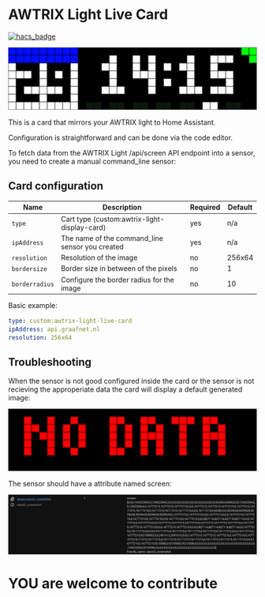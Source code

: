 
# AWTRIX Light Live Card #

[![hacs_badge](https://img.shields.io/badge/HACS-Custom-41BDF5.svg?style=for-the-badge)](https://github.com/hacs/integration)

![](https://raw.githubusercontent.com/RDG88/lovelace-awtrix-light-display-card/main/images/awtrix_screenshot.svg)

This is a card that mirrors your AWTRIX light to Home Assistant.

Configuration is straightforward and can be done via the code editor.

To fetch data from the AWTRIX Light /api/screen API endpoint into a sensor, you need to create a manual command_line sensor:


## Card configuration

|        Name        |                        Description                         | Required | Default |
| ------------------ | ---------------------------------------------------------- | -------- | --------|
| `type`             | Cart type (custom:awtrix-light-display-card)               | yes      | n/a     |
| `ipAddress`           | The name of the command_line sensor you created            | yes      | n/a     |
| `resolution`       | Resolution of the image                                    | no       | 256x64  |
| `bordersize`       | Border size in between of the pixels                       | no       | 1       |
| `borderradius`     | Configure the border radius for the image                  | no       | 10      |

Basic example:

```yaml
type: custom:awtrix-light-live-card
ipAddress: api.graafnet.nl
resolution: 256x64

```



## Troubleshooting

When the sensor is not good configured inside the card or the sensor is not recieving the approperiate data the card will display a default generated image:  

![](https://raw.githubusercontent.com/RDG88/lovelace-awtrix-light-display-card/main/images/awtrix_nodata.svg)

The sensor should have a attribute named screen:

![](https://raw.githubusercontent.com/RDG88/lovelace-awtrix-light-display-card/main/images/awtrix_sensor_screenshot.png)


# YOU are welcome to contribute #